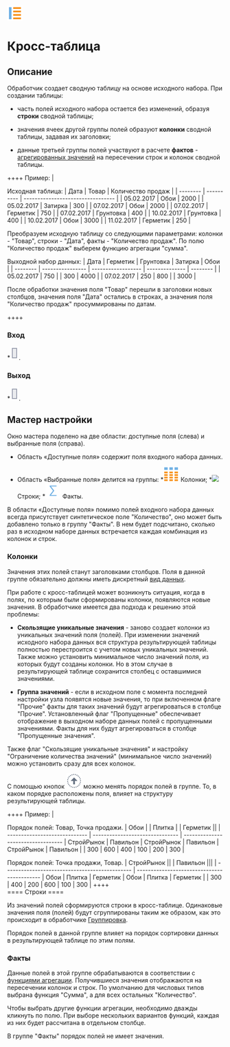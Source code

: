 ![](../../media/app/icons/component_18/component_default-04.svg)
# Кросс-таблица

## Описание

Обработчик создает сводную таблицу на основе исходного набора. При создании таблицы: 

*  часть полей исходного набора остается без изменений, образуя **строки** сводной таблицы; 

*  значения ячеек другой группы полей образуют **колонки** сводной таблицы, задавая их заголовки; 

*  данные третьей группы полей участвуют в расчете **фактов** - [агрегированных значений](../../app/glossary/aggregation_functions.md) на пересечении строк и колонок сводной таблицы.

++++ Пример: |

Исходная таблица:
 | Дата   | Товар         | Количество продаж | 
 | --------   | ----------         | --------------------------------- | 
 | 05.02.2017 | Обои           | 2000                              | 
 | 05.02.2017 | Затирка     | 300                               | 
 | 07.02.2017 | Обои           | 2000                              | 
 | 07.02.2017 | Герметик   | 750                               | 
 | 07.02.2017 | Грунтовка | 400                               | 
 | 10.02.2017 | Грунтовка | 400                               | 
 | 10.02.2017 | Обои           | 3000                              | 
 | 11.02.2017 | Герметик   | 250                               | 

Преобразуем исходную таблицу со следующими параметрами: колонки - "Товар", строки - "Дата", факты - "Количество продаж". По полю "Количество продаж" выберем функцию агрегации "сумма".

 
Выходной набор данных:
 | Дата   | Герметик | Грунтовка | Затирка | Обои | 
 | --------   | ---------------- | ------------------ | -------------- | -------- | 
 | 05.02.2017 | 750              |                    | 300            | 4000     | 
 | 07.02.2017 | 250              | 800                |                | 3000     | 


После обработки значения поля "Товар" перешли в заголовки новых столбцов, значения поля "Дата" остались в строках, а значения поля "Количество продаж" просуммированы по датам. 

++++ 

### Вход

   *![](../../media/app/icons/ports/output_table_inactive.svg). 
### Выход

   *![](../../media/app/icons/ports/output_table_inactive.svg).


## Мастер настройки


Окно мастера поделено на две области: доступные поля (слева) и выбранные поля (справа).

*  Область «Доступные поля» содержит поля входного набора данных. 

*  Область «Выбранные поля» делится на группы:
    *![](../../media/app/icons/view_types_18/columns.svg)   Колонки;
    *![](../../media{/app/icons/view_types_18/strings.svg)   Строки;
    *![](../../media/app/icons/view_types_18/facts.svg)  Факты.


В области «Доступные поля» помимо полей входного набора данных всегда присутствует синтетическое поле "Количество", оно может быть добавлено только в группу "Факты". В нем будет подсчитано, сколько раз в исходном наборе данных встречается каждая комбинация из колонок и строк. 
### Колонки

Значения этих полей станут заголовками столбцов. Поля в данной группе обязательно должны иметь дискретный [вид данных](../../app/glossary/datatype.md).

При работе с кросс-таблицей может возникнуть ситуация, когда в полях, по которым были сформированы колонки, появляются новые значения. В обработчике имеется два подхода к решению этой проблемы: 



* **Скользящие уникальные значения** - заново создает колонки из уникальных значений поля (полей). При изменении значений исходного набора данных вся структура результирующей таблицы полностью перестроится с учетом новых уникальных значений. Также можно установить минимальное число значений поля, из которых будут созданы колонки. Но в этом случае в результирующей таблице сохранится столбец с оставшимися значениями. 


* **Группа значений** - если в исходном поле с момента последней настройки узла появятся новые значения, то при включенном флаге "Прочие" факты для таких значений будут агрегироваться в столбце "Прочие".  Установленный флаг "Пропущенные" обеспечивает  отображение в выходном наборе данных полей с пропущенными значениями. Факты для них будут агрегироваться в столбце "Пропущенные значения".


Также флаг "Скользящие уникальные значения" и настройку "Ограничение количества значений" (минимальное число значений) можно установить сразу для всех колонок.  

С помощью кнопок ![](../../media/app/icons/toolbar_18/top.svg) можно менять порядок полей в группе. То, в каком порядке расположены поля, влияет на структуру результирующей таблицы. 

++++ Пример: |

Порядок полей: Товар, Точка продажи.
 | Обои                    | | Плитка                  | | Герметик                ||
 | ----------------------------- | ------------------------------- | ----------------------------------
 | СтройРынок          | Павильон                | СтройРынок               | Павильон | СтройРынок | Павильон | 
 | 300                           | 600                             | 400                                | 100              | 200                  | 300              | 


Порядок полей: Точка продажи, Товар.
 | СтройРынок                        || | Павильон                        |||
 | ---------------------------------------------- | -------------------------------------------
 | Обои                                       | Плитка                                | Герметик | Обои | Плитка | Герметик | 
 | 300                                            | 400                                         | 200              | 600      | 100          | 300              | 
++++   
 ==== Строки ====

Из значений полей  сформируются строки в кросс-таблице. Одинаковые значения поля (полей) будут сгруппированы таким же образом, как это происходит в обработчике  [Группировка](../../app/processors/transformation/grouping.md).

Порядок полей в данной группе влияет на порядок сортировки данных в результирующей таблице по этим полям. 
### Факты

Данные полей в этой группе обрабатываются в соответствии с [функциями агрегации](../../app/glossary/aggregation_functions.md). Получившиеся значения отображаются на пересечении колонок и строк. По умолчанию для числовых типов выбрана функция "Сумма", а для всех остальных "Количество".

Чтобы выбрать другие функции агрегации, необходимо дважды кликнуть по полю. При выборе нескольких вариантов функций, каждая из них будет рассчитана в отдельном столбце.

В группе "Факты" порядок полей не имеет значения. 


